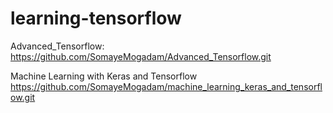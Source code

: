 # learning-tensorflow

Advanced_Tensorflow:
https://github.com/SomayeMogadam/Advanced_Tensorflow.git


Machine Learning with Keras and Tensorflow
https://github.com/SomayeMogadam/machine_learning_keras_and_tensorflow.git
